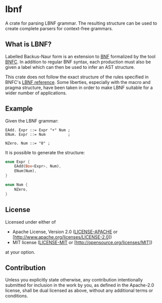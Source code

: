 # lbnf

A crate for parsing LBNF grammar.
The resulting structure can be used to create complete parsers for context-free grammars.

## What is LBNF?

Labelled Backus-Naur form is an extension to [BNF] formalized by the tool [BNFC].
In addition to regular BNF syntax, each production must also be given a label
which can then be used to infer an AST structure.

This crate does not follow the exact structure of the rules specified in
BNFC's [LBNF reference]. Some liberties, especially with the macro and
pragma structure, have been taken in order to make LBNF suitable
for a wider number of applications.

[BNF]: https://en.wikipedia.org/wiki/Backus%E2%80%93Naur_form
[BNFC]: https://github.com/BNFC/bnfc
[LBNF reference]: https://bnfc.readthedocs.io/en/latest/lbnf.html?

## Example

Given the LBNF grammar:

```BNF
EAdd. Expr ::= Expr "+" Num ;
ENum. Expr ::= Num          ;

NZero. Num ::= "0" ;
```

It is possible to generate the structure:

```rust
enum Expr {
    EAdd(Box<Expr>, Num),
    ENum(Num),
}

enum Num {
    NZero,
}
```

## License

Licensed under either of

* Apache License, Version 2.0
   ([LICENSE-APACHE](LICENSE-APACHE) or [http://www.apache.org/licenses/LICENSE-2.0])
* MIT license
   ([LICENSE-MIT](LICENSE-MIT) or [http://opensource.org/licenses/MIT])

at your option.

## Contribution

Unless you explicitly state otherwise, any contribution intentionally submitted
for inclusion in the work by you, as defined in the Apache-2.0 license, shall be
dual licensed as above, without any additional terms or conditions.
